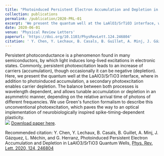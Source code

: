 ```yaml
---
title: "Photoinduced Persistent Electron Accumulation and Depletion in LaAlO3/SrTiO3 Quantum Wells"
collection: publications
permalink: /publication/2020-PRL-01
excerpt: 'We present the quantum well at the LaAlO3/SrTiO3 interface, where in addition to photoinduced accumulation, a secondary photoexcitation enables carrier depletion. The balance between both processes is wavelength dependent, and allows tunable accumulation or depletion in an asymmetric manner, depending on the relative arrival time of photons of different frequencies.'
date: 2020-06-01
venue: 'Physical Review Letters'
paperurl: 'https://doi.org/10.1103/PhysRevLett.124.246804'
citation: ' Y. Chen, Y. Lechaux, B. Casals, B. Guillet, A. Minj, J. Gázquez, L. Méchin, and G. Herranz, Photoinduced Persistent Electron Accumulation and Depletion in LaAlO3/SrTiO3 Quantum Wells, Phys. Rev. Lett. 2020, 124, 246804'
---
```

Persistent photoconductance is a phenomenon found in many semiconductors, by which light induces long-lived excitations in electronic states. Commonly, persistent photoexcitation leads to an increase of carriers (accumulation), though occasionally it can be negative (depletion). Here, we present the quantum well at the LaAlO3/SrTiO3 interface, where in addition to photoinduced accumulation, a secondary photoexcitation enables carrier depletion. The balance between both processes is wavelength dependent, and allows tunable accumulation or depletion in an asymmetric manner, depending on the relative arrival time of photons of different frequencies. We use Green's function formalism to describe this unconventional photoexcitation, which paves the way to an optical implementation of neurobiologically inspired spike-timing-dependent plasticity.
<br/><img src='https://journals.aps.org/prl/article/10.1103/PhysRevLett.124.246804/figures/3/medium'>
[Download paper here](https://doi.org/10.1103/PhysRevLett.124.246804).

Recommended citation: Y. Chen, Y. Lechaux, B. Casals, B. Guillet, A. Minj, J. Gázquez, L. Méchin, and G. Herranz, Photoinduced Persistent Electron Accumulation and Depletion in LaAlO3/SrTiO3 Quantum Wells, [Phys. Rev. Lett. 2020, 124, 246804](https://doi.org/10.1103/PhysRevLett.124.246804)
